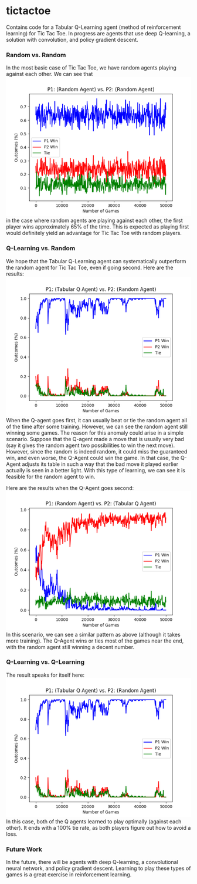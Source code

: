 # tictactoe
Contains code for a Tabular Q-Learning agent (method of reinforcement learning) for Tic Tac Toe. In progress are agents that use deep Q-learning, a solution with convolution, and policy gradient descent.

### Random vs. Random
In the most basic case of Tic Tac Toe, we have random agents playing against each other. We can see that ![Image of Random vs. Random](https://github.com/sunbri/tictactoe/blob/master/rvr.png) in the case where random agents are playing against each other, the first player wins approximately 65% of the time. This is expected as playing first would definitely yield an advantage for Tic Tac Toe with random players.

### Q-Learning vs. Random
We hope that the Tabular Q-Learning agent can systematically outperform the random agent for Tic Tac Toe, even if going second. Here are the results: ![Image of Q vs. Random](https://github.com/sunbri/tictactoe/blob/master/qvr.png)
When the Q-agent goes first, it can usually beat or tie the random agent all of the time after some training. However, we can see the random agent still winning some games. The reason for this anomaly could arise in a simple scenario. Suppose that the Q-agent made a move that is usually very bad (say it gives the random agent two possibilities to win the next move). However, since the random is indeed random, it could miss the guaranteed win, and even worse, the Q-Agent could win the game. In that case, the Q-Agent adjusts its table in such a way that the bad move it played earlier actually is seen in a better light. With this type of learning, we can see it is feasible for the random agent to win.

Here are the results when the Q-Agent goes second: ![Image of Random vs. Q](https://github.com/sunbri/tictactoe/blob/master/rvq.png)
In this scenario, we can see a similar pattern as above (although it takes more training). The Q-Agent wins or ties most of the games near the end, with the random agent still winning a decent number.

### Q-Learning vs. Q-Learning
The result speaks for itself here:
![Image of Q vs. Q](https://github.com/sunbri/tictactoe/blob/master/qvr.png)
In this case, both of the Q agents learned to play optimally (against each other). It ends with a 100% tie rate, as both players figure out how to avoid a loss. 

### Future Work
In the future, there will be agents with deep Q-learning, a convolutional neural network, and policy gradient descent. Learning to play these types of games is a great exercise in reinforcement learning.
